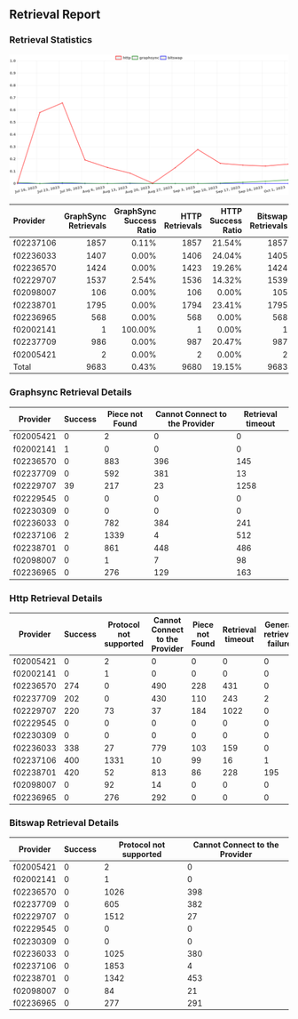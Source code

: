 ## Retrieval Report
### Retrieval Statistics
<img src="https://raw.githubusercontent.com/data-preservation-programs/filplus-checker-assets/main/filecoin-project/filecoin-plus-large-datasets/issues/1834/1696565053257.png"/>

| Provider  | GraphSync Retrievals | GraphSync Success Ratio | HTTP Retrievals | HTTP Success Ratio | Bitswap Retrievals | Bitswap Success Ratio |
| :-------- | -------------------: | ----------------------: | --------------: | -----------------: | -----------------: | --------------------: |
| f02237106 |                 1857 |                   0.11% |            1857 |             21.54% |               1857 |                 0.00% |
| f02236033 |                 1407 |                   0.00% |            1406 |             24.04% |               1405 |                 0.00% |
| f02236570 |                 1424 |                   0.00% |            1423 |             19.26% |               1424 |                 0.00% |
| f02229707 |                 1537 |                   2.54% |            1536 |             14.32% |               1539 |                 0.00% |
| f02098007 |                  106 |                   0.00% |             106 |              0.00% |                105 |                 0.00% |
| f02238701 |                 1795 |                   0.00% |            1794 |             23.41% |               1795 |                 0.00% |
| f02236965 |                  568 |                   0.00% |             568 |              0.00% |                568 |                 0.00% |
| f02002141 |                    1 |                 100.00% |               1 |              0.00% |                  1 |                 0.00% |
| f02237709 |                  986 |                   0.00% |             987 |             20.47% |                987 |                 0.00% |
| f02005421 |                    2 |                   0.00% |               2 |              0.00% |                  2 |                 0.00% |
| Total     |                 9683 |                   0.43% |            9680 |             19.15% |               9683 |                 0.00% |

### Graphsync Retrieval Details
| Provider  | Success | Piece not Found | Cannot Connect to the Provider | Retrieval timeout |
| --------- | ------- | --------------- | ------------------------------ | ----------------- |
| f02005421 | 0       | 2               | 0                              | 0                 |
| f02002141 | 1       | 0               | 0                              | 0                 |
| f02236570 | 0       | 883             | 396                            | 145               |
| f02237709 | 0       | 592             | 381                            | 13                |
| f02229707 | 39      | 217             | 23                             | 1258              |
| f02229545 | 0       | 0               | 0                              | 0                 |
| f02230309 | 0       | 0               | 0                              | 0                 |
| f02236033 | 0       | 782             | 384                            | 241               |
| f02237106 | 2       | 1339            | 4                              | 512               |
| f02238701 | 0       | 861             | 448                            | 486               |
| f02098007 | 0       | 1               | 7                              | 98                |
| f02236965 | 0       | 276             | 129                            | 163               |

### Http Retrieval Details
| Provider  | Success | Protocol not supported | Cannot Connect to the Provider | Piece not Found | Retrieval timeout | General retrieval failure |
| --------- | ------- | ---------------------- | ------------------------------ | --------------- | ----------------- | ------------------------- |
| f02005421 | 0       | 2                      | 0                              | 0               | 0                 | 0                         |
| f02002141 | 0       | 1                      | 0                              | 0               | 0                 | 0                         |
| f02236570 | 274     | 0                      | 490                            | 228             | 431               | 0                         |
| f02237709 | 202     | 0                      | 430                            | 110             | 243               | 2                         |
| f02229707 | 220     | 73                     | 37                             | 184             | 1022              | 0                         |
| f02229545 | 0       | 0                      | 0                              | 0               | 0                 | 0                         |
| f02230309 | 0       | 0                      | 0                              | 0               | 0                 | 0                         |
| f02236033 | 338     | 27                     | 779                            | 103             | 159               | 0                         |
| f02237106 | 400     | 1331                   | 10                             | 99              | 16                | 1                         |
| f02238701 | 420     | 52                     | 813                            | 86              | 228               | 195                       |
| f02098007 | 0       | 92                     | 14                             | 0               | 0                 | 0                         |
| f02236965 | 0       | 276                    | 292                            | 0               | 0                 | 0                         |

### Bitswap Retrieval Details
| Provider  | Success | Protocol not supported | Cannot Connect to the Provider |
| --------- | ------- | ---------------------- | ------------------------------ |
| f02005421 | 0       | 2                      | 0                              |
| f02002141 | 0       | 1                      | 0                              |
| f02236570 | 0       | 1026                   | 398                            |
| f02237709 | 0       | 605                    | 382                            |
| f02229707 | 0       | 1512                   | 27                             |
| f02229545 | 0       | 0                      | 0                              |
| f02230309 | 0       | 0                      | 0                              |
| f02236033 | 0       | 1025                   | 380                            |
| f02237106 | 0       | 1853                   | 4                              |
| f02238701 | 0       | 1342                   | 453                            |
| f02098007 | 0       | 84                     | 21                             |
| f02236965 | 0       | 277                    | 291                            |
